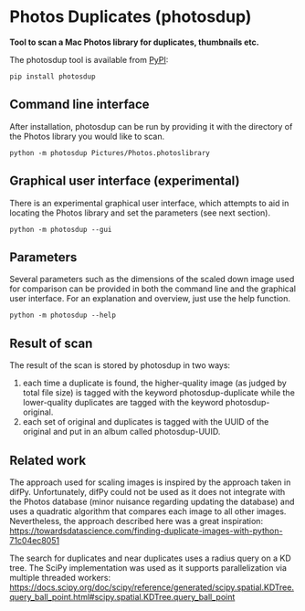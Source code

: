 # Photos Duplicates (photosdup)

**Tool to scan a Mac Photos library for duplicates, thumbnails etc.**

The photosdup tool is available from [PyPI](https://pypi.org/project/photosdup/1.0/):

```
pip install photosdup
```

## Command line interface
After installation, photosdup can be run by providing it with the directory of the Photos library you would like to scan.

```
python -m photosdup Pictures/Photos.photoslibrary
```

## Graphical user interface (experimental)
There is an experimental graphical user interface, which attempts to aid in locating the Photos library and set the parameters (see next section).
```
python -m photosdup --gui
``` 

## Parameters
Several parameters such as the dimensions of the scaled down image used for comparison can be provided in both the command line and the graphical user interface. For an explanation and overview, just use the help function.
```
python -m photosdup --help
```

## Result of scan
The result of the scan is stored by photosdup in two ways:
1. each time a duplicate is found, the higher-quality image (as judged by total file size) is tagged with the keyword photosdup-duplicate while the lower-quality duplicates are tagged with the keyword photosdup-original.
2. each set of original and duplicates is tagged with the UUID of the original and put in an album called photosdup-UUID.

## Related work

The approach used for scaling images is inspired by the approach taken in difPy. Unfortunately, difPy could not be used as it does not integrate with the Photos database (minor nuisance regarding updating the database) and uses a quadratic algorithm that compares each image to all other images. Nevertheless, the approach described here was a great inspiration:
https://towardsdatascience.com/finding-duplicate-images-with-python-71c04ec8051

The search for duplicates and near duplicates uses a radius query on a KD tree. The SciPy implementation was used as it supports parallelization via multiple threaded workers:
https://docs.scipy.org/doc/scipy/reference/generated/scipy.spatial.KDTree.query_ball_point.html#scipy.spatial.KDTree.query_ball_point
